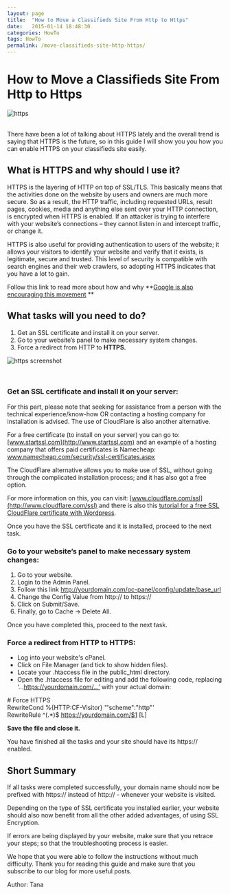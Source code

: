 ```yaml
---
layout: page
title:  "How to Move a Classifieds Site From Http to Https"
date:   2015-01-14 18:48:30
categories: HowTo
tags: HowTo
permalink: /move-classifieds-site-http-https/
---
```

# How to Move a Classifieds Site From Http to Https

![https](http://open-classifieds.com/wp-content/uploads/2015/01/1280x960xprivacy-policy-510728_1280.jpg.pagespeed.ic.r-dW5o7U5q.jpg) 

<br>
There have been a lot of talking about HTTPS lately and the overall trend is saying that HTTPS is the future, so in this guide I will show you you how you can enable HTTPS on your classifieds site easily. 

## What is HTTPS and why should I use it?

HTTPS is the layering of HTTP on top of SSL/TLS. This basically means that the activities done on the website by users and owners are much more secure. So as a result, the HTTP traffic, including requested URLs, result pages, cookies, media and anything else sent over your HTTP connection, is encrypted when HTTPS is enabled. If an attacker is trying to interfere with your website’s connections – they cannot listen in and intercept traffic, or change it. 

HTTPS is also useful for providing authentication to users of the website; it allows your visitors to identify your website and verify that it exists, is legitimate, secure and trusted. This level of security is compatible with search engines and their web crawlers, so adopting HTTPS indicates that you have a lot to gain. 

Follow this link to read more about how and why **[Google is also encouraging this movement](http://googleonlinesecurity.blogspot.com.es/2014/08/https-as-ranking-signal_6.html) **

## What tasks will you need to do?

1. Get an SSL certificate and install it on your server.
2. Go to your website’s panel to make necessary system changes.
3. Force a redirect from HTTP to **HTTPS.**
  
![https screenshot](http://open-classifieds.com/wp-content/uploads/2015/01/https.png)

<br>

### Get an SSL certificate and install it on your server:

For this part, please note that seeking for assistance from a person with the technical experience/know-how OR contacting a hosting company for installation is advised. The use of CloudFlare is also another alternative. 

For a free certificate (to install on your server) you can go to: [www.startssl.com](http://www.startssl.com) and an example of a hosting company that offers paid certificates is Namecheap: [www.namecheap.com/security/ssl-certificates.aspx ](www.namecheap.com/security/ssl-certificates.aspx ) 

The CloudFlare alternative allows you to make use of SSL, without going through the complicated installation process; and it has also got a free option. 

For more information on this, you can visit: [www.cloudflare.com/ssl](http://www.cloudflare.com/ssl) and there is also this [tutorial for a free SSL CloudFlare certificate with Wordpress](https://wp-dreams.com/articles/2014/10/free-ssl-certificate-with-cloudflare-for-wordpress/). 

Once you have the SSL certificate and it is installed, proceed to the next task. 

### Go to your website’s panel to make necessary system changes:

1. Go to your website.
2. Login to the Admin Panel.
3. Follow this link http://yourdomain.com/oc-panel/config/update/base_url
4. Change the Config Value from http:// to https://
5. Click on Submit/Save.
6. Finally, go to Cache -> Delete All.

Once you have completed this, proceed to the next task. 

### Force a redirect from HTTP to HTTPS:

  * Log into your website's cPanel.
  * Click on File Manager (and tick to show hidden files).
  * Locate your .htaccess file in the public_html directory.
  * Open the .htaccess file for editing and add the following code, replacing ‘…https://yourdomain.com/…’ with your actual domain:
  
\# Force HTTPS <br>
RewriteCond %{HTTP:CF-Visitor} '"scheme":"http"' <br>
RewriteRule ^(.*)$ https://yourdomain.com/$1 [L] 

**Save the file and close it.** 

You have finished all the tasks and your site should have its https:// enabled. 

## Short Summary

If all tasks were completed successfully, your domain name should now be prefixed with https:// instead of http:// - whenever your website is visited. 

Depending on the type of SSL certificate you installed earlier, your website should also now benefit from all the other added advantages, of using SSL Encryption. 

If errors are being displayed by your website, make sure that you retrace your steps; so that the troubleshooting process is easier. 

We hope that you were able to follow the instructions without much difficulty. Thank you for reading this guide and make sure that you subscribe to our blog for more useful posts. 

Author: Tana


<!--title: How to Move a Classifieds Site From Http to Https
link: http://open-classifieds.com/2015/01/14/move-classifieds-site-http-https/
author: Kinan
description: 
post_id: 22688
created: 2015/01/14 19:48:30
created_gmt: 2015/01/14 18:48:30
comment_status: open
post_name: move-classifieds-site-http-https
status: publish
post_type: post-->